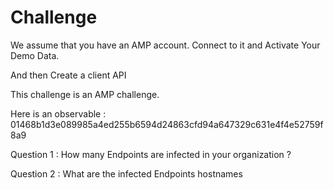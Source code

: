 # Challenge

We assume that you have an AMP account.   Connect to it and Activate Your Demo Data.

And then Create a client API

This challenge is an AMP challenge.

Here is an observable : 01468b1d3e089985a4ed255b6594d24863cfd94a647329c631e4f4e52759f8a9

Question 1 : How many Endpoints are infected in your organization ?

Question 2 : What are the infected Endpoints hostnames

